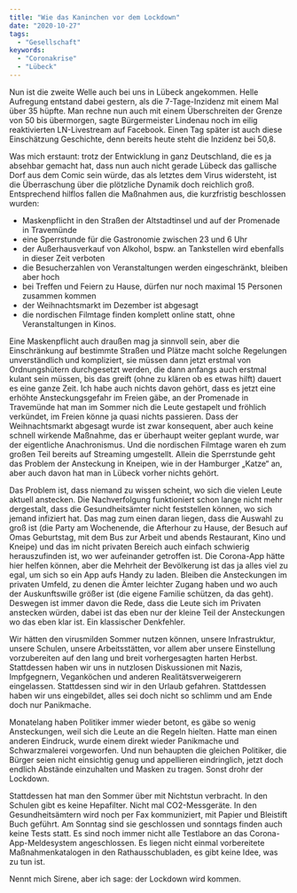 ```yaml
---
title: "Wie das Kaninchen vor dem Lockdown"
date: "2020-10-27"
tags:
  - "Gesellschaft"
keywords:
  - "Coronakrise"
  - "Lübeck"
---
```


Nun ist die zweite Welle auch bei uns in Lübeck angekommen. Helle Aufregung entstand dabei gestern, als die 7-Tage-Inzidenz mit einem Mal über 35 hüpfte. Man rechne nun auch mit einem Überschreiten der Grenze von 50 bis übermorgen, sagte Bürgermeister Lindenau noch im eilig reaktivierten LN-Livestream auf Facebook. Einen Tag später ist auch diese Einschätzung Geschichte, denn bereits heute steht die Inzidenz bei 50,8.

Was mich erstaunt: trotz der Entwicklung in ganz Deutschland, die es ja absehbar gemacht hat, dass nun auch nicht gerade Lübeck das gallische Dorf aus dem Comic sein würde, das als letztes dem Virus widersteht, ist die Überraschung über die plötzliche Dynamik doch reichlich groß. Entsprechend hilflos fallen die Maßnahmen aus, die kurzfristig beschlossen wurden:

- Maskenpflicht in den Straßen der Altstadtinsel und auf der Promenade in Travemünde
- eine Sperrstunde für die Gastronomie zwischen 23 und 6 Uhr
- der Außerhausverkauf von Alkohol, bspw. an Tankstellen wird ebenfalls in dieser Zeit verboten
- die Besucherzahlen von Veranstaltungen werden eingeschränkt, bleiben aber hoch
- bei Treffen und Feiern zu Hause, dürfen nur noch maximal 15 Personen zusammen kommen
- der Weihnachtsmarkt im Dezember ist abgesagt
- die nordischen Filmtage finden komplett online statt, ohne Veranstaltungen in Kinos.

Eine Maskenpflicht auch draußen mag ja sinnvoll sein, aber die Einschränkung auf bestimmte Straßen und Plätze macht solche Regelungen unverständlich und kompliziert, sie müssen dann jetzt erstmal von Ordnungshütern durchgesetzt werden, die dann anfangs auch erstmal kulant sein müssen, bis das greift (ohne zu klären ob es etwas hilft) dauert es eine ganze Zeit. Ich habe auch nichts davon gehört, dass es jetzt eine erhöhte Ansteckungsgefahr im Freien gäbe, an der Promenade in Travemünde hat man im Sommer nich die Leute gestapelt und fröhlich verkündet, im Freien könne ja quasi nichts passieren. Dass der Weihnachtsmarkt abgesagt wurde ist zwar konsequent, aber auch keine schnell wirkende Maßnahme, das er überhaupt weiter geplant wurde, war der eigentliche Anachronismus. Und die nordischen Filmtage waren eh zum großen Teil bereits auf Streaming umgestellt. Allein die Sperrstunde geht das Problem der Ansteckung in Kneipen, wie in der Hamburger „Katze“ an, aber auch davon hat man in Lübeck vorher nichts gehört.

Das Problem ist, dass niemand zu wissen scheint, wo sich die vielen Leute aktuell anstecken. Die Nachverfolgung funktioniert schon lange nicht mehr dergestalt, dass die Gesundheitsämter nicht feststellen können, wo sich jemand infiziert hat. Das mag zum einen daran liegen, dass die Auswahl zu groß ist (die Party am Wochenende, die Afterhour zu Hause, der Besuch auf Omas Geburtstag, mit dem Bus zur Arbeit und abends Restaurant, Kino und Kneipe) und das im nicht privaten Bereich auch einfach schwierig herauszufinden ist, wo wer aufeinander getroffen ist. Die Corona-App hätte hier helfen können, aber die Mehrheit der Bevölkerung ist das ja alles viel zu egal, um sich so ein App aufs Handy zu laden. Bleiben die Ansteckungen im privaten Umfeld, zu denen die Ämter leichter Zugang haben und wo auch der Auskunftswille größer ist (die eigene Familie schützen, da das geht). Deswegen ist immer davon die Rede, dass die Leute sich im Privaten anstecken würden, dabei ist das eben nur der kleine Teil der Ansteckungen wo das eben klar ist. Ein klassischer Denkfehler.

Wir hätten den virusmilden Sommer nutzen können, unsere Infrastruktur, unsere Schulen, unsere Arbeitsstätten, vor allem aber unsere Einstellung vorzubereiten auf den lang und breit vorhergesagten harten Herbst. Stattdessen haben wir uns in nutzlosen Diskussionen mit Nazis, Impfgegnern, Veganköchen und anderen Realitätsverweigerern eingelassen. Stattdessen sind wir in den Urlaub gefahren. Stattdessen haben wir uns eingebildet, alles sei doch nicht so schlimm und am Ende doch nur Panikmache.

Monatelang haben Politiker immer wieder betont, es gäbe so wenig Ansteckungen, weil sich die Leute an die Regeln hielten. Hatte man einen anderen Eindruck, wurde einem direkt wieder Panikmache und Schwarzmalerei vorgeworfen. Und nun behaupten die gleichen Politiker, die Bürger seien nicht einsichtig genug und appellieren eindringlich, jetzt doch endlich Abstände einzuhalten und Masken zu tragen. Sonst drohr der Lockdown.

Stattdessen hat man den Sommer über mit Nichtstun verbracht. In den Schulen gibt es keine Hepafilter. Nicht mal CO2-Messgeräte. In den Gesundheitsämtern wird noch per Fax kommuniziert, mit Papier und Bleistift Buch geführt. Am Sonntag sind sie geschlossen und sonntags finden auch keine Tests statt. Es sind noch immer nicht alle Testlabore an das Corona-App-Meldesystem angeschlossen. Es liegen nicht einmal vorbereitete Maßnahmenkatalogen in den Rathausschubladen, es gibt keine Idee, was zu tun ist.

Nennt mich Sirene, aber ich sage: der Lockdown wird kommen.
